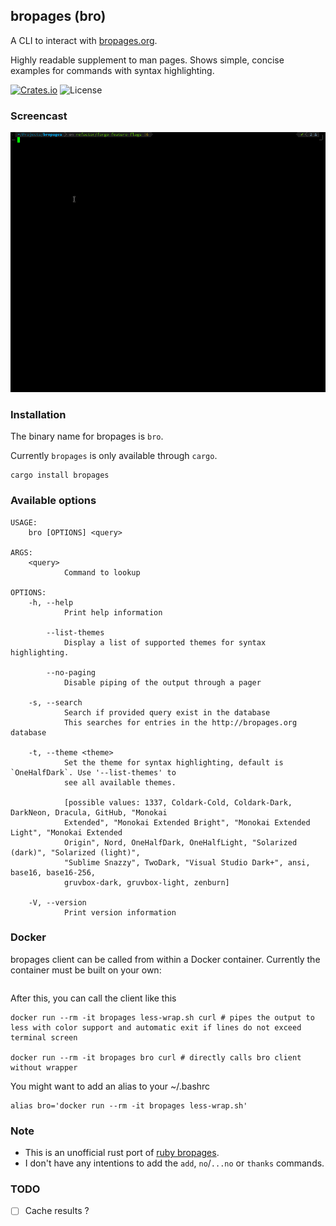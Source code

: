 bropages (bro)
------------
A CLI to interact with [bropages.org](http://bropages.org).

Highly readable supplement to man pages. Shows simple, concise examples for commands with syntax highlighting.

[![Crates.io](https://img.shields.io/crates/v/bropages)](https://crates.io/crates/bropages)
![License](https://img.shields.io/crates/l/bropages)

### Screencast

[![A screenshot](./screencast.gif)](./screencast.gif)

### Installation

The binary name for bropages is `bro`.

Currently `bropages` is only available through `cargo`.
```
cargo install bropages
```

### Available options
```
USAGE:
    bro [OPTIONS] <query>

ARGS:
    <query>
            Command to lookup

OPTIONS:
    -h, --help
            Print help information

        --list-themes
            Display a list of supported themes for syntax highlighting.

        --no-paging
            Disable piping of the output through a pager

    -s, --search
            Search if provided query exist in the database
            This searches for entries in the http://bropages.org database

    -t, --theme <theme>
            Set the theme for syntax highlighting, default is `OneHalfDark`. Use '--list-themes' to
            see all available themes.

            [possible values: 1337, Coldark-Cold, Coldark-Dark, DarkNeon, Dracula, GitHub, "Monokai
            Extended", "Monokai Extended Bright", "Monokai Extended Light", "Monokai Extended
            Origin", Nord, OneHalfDark, OneHalfLight, "Solarized (dark)", "Solarized (light)",
            "Sublime Snazzy", TwoDark, "Visual Studio Dark+", ansi, base16, base16-256,
            gruvbox-dark, gruvbox-light, zenburn]

    -V, --version
            Print version information
```

### Docker
bropages client can be called from within a Docker container. Currently the container must be built on your own:
```

```
After this, you can call the client like this
```
docker run --rm -it bropages less-wrap.sh curl # pipes the output to less with color support and automatic exit if lines do not exceed terminal screen

docker run --rm -it bropages bro curl # directly calls bro client without wrapper

```

You might want to add an alias to your ~/.bashrc
```
alias bro='docker run --rm -it bropages less-wrap.sh'
```


### Note

- This is an unofficial rust port of [ruby bropages](https://rubygems.org/gems/bropages).
- I don't have any intentions to add the `add`, `no`/`...no` or `thanks` commands.

### TODO
 - [ ] Cache results ?
